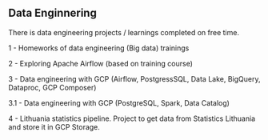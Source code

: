 ## Data Enginnering
There is data engineering projects / learnings completed on free time.

1 - Homeworks of data engineering (Big data) trainings

2 - Exploring Apache Airflow (based on training course)

3 - Data engineering with GCP (Airflow, PostgressSQL, Data Lake, BigQuery, Dataproc, GCP Composer)

3.1 - Data engineering with GCP (PostgreSQL, Spark, Data Catalog)

4 - Lithuania statistics pipeline. Project to get data from Statistics Lithuania and store it in GCP Storage.
